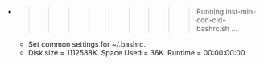 * >>>>>>>>> Running inst-min-con-cld-bashrc.sh ...
  * Set common settings for ~/.bashrc.
  * Disk size = 1112588K. Space Used = 36K. Runtime = 00:00:00:00.
